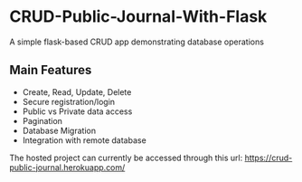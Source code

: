 # CRUD-Public-Journal-With-Flask
A simple flask-based CRUD app demonstrating database operations

## Main Features
- Create, Read, Update, Delete
- Secure registration/login
- Public vs Private data access
- Pagination
- Database Migration
- Integration with remote database


The hosted project can currently be accessed through this url: https://crud-public-journal.herokuapp.com/
